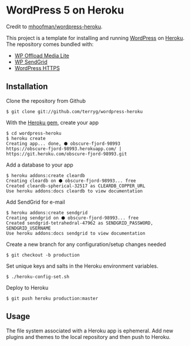 # WordPress 5 on Heroku

Credit to [mhoofman/wordpress-heroku](https://github.com/mhoofman/wordpress-heroku).

This project is a template for installing and running [WordPress](http://wordpress.org/) on [Heroku](http://www.heroku.com/). The repository comes bundled with:
* [WP Offload Media Lite](https://wordpress.org/plugins/amazon-s3-and-cloudfront/)
* [WP SendGrid](https://wordpress.org/plugins/wp-sendgrid/)
* [WordPress HTTPS](https://wordpress.org/plugins/wordpress-https/)

## Installation

Clone the repository from Github

    $ git clone git://github.com/terryg/wordpress-heroku

With the [Heroku gem](http://devcenter.heroku.com/articles/heroku-command), create your app

    $ cd wordpress-heroku
    $ heroku create
    Creating app... done, ⬢ obscure-fjord-98993
    https://obscure-fjord-98993.herokuapp.com/ | https://git.heroku.com/obscure-fjord-98993.git

Add a database to your app

    $ heroku addons:create cleardb
    Creating cleardb on ⬢ obscure-fjord-98993... free
    Created cleardb-spherical-32517 as CLEARDB_COPPER_URL
    Use heroku addons:docs cleardb to view documentation

Add SendGrid for e-mail

    $ heroku addons:create sendgrid
    Creating sendgrid on ⬢ obscure-fjord-98993... free
    Created sendgrid-tetrahedral-47962 as SENDGRID_PASSWORD, SENDGRID_USERNAME
    Use heroku addons:docs sendgrid to view documentation

Create a new branch for any configuration/setup changes needed

    $ git checkout -b production
    
Set unique keys and salts in the Heroku environment variables.

    $ ./heroku-config-set.sh

Deploy to Heroku

    $ git push heroku production:master

## Usage

The file system associated with a Heroku app is ephemeral.  Add new
plugins and themes to the local repository and then push to Heroku.
